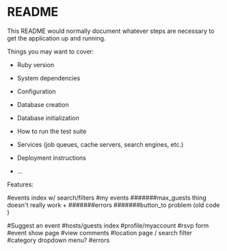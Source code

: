 # README

This README would normally document whatever steps are necessary to get the
application up and running.

Things you may want to cover:

* Ruby version

* System dependencies

* Configuration

* Database creation

* Database initialization

* How to run the test suite

* Services (job queues, cache servers, search engines, etc.)

* Deployment instructions

* ...


Features:

<!-- #sign-up page   -->
<!-- #login page -->
#events index w/ search/filters
#my events
#######max_guests thing doesn't really work +
#######errors
#######button_to problem (old code   <!-- <%= button_to "Cancel RSVP", event_rsvp_path(@event, @rsvp), method: 'delete'%> -->
)
<!-- <form class="button_to" method="post" action="/events/<%=@event.id%>/rsvps/<%= @rsvp.id%>">
  <input type="hidden" name="_method" value="delete">
  <input type="submit" value="Cancel RSVP">
</form> -->


#Suggest an event
#hosts/guests index
#profile/myaccount
#rsvp form
#event show page
#view comments
#location page / search filter
#category dropdown menu?
#errors
